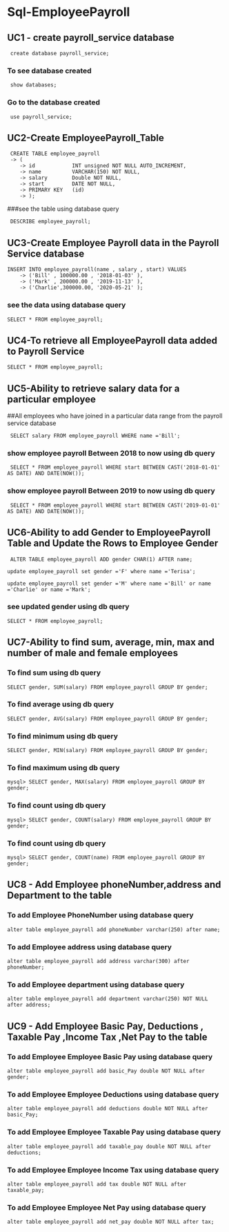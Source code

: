 # Sql-EmployeePayroll

## UC1 - create payroll_service database

```
 create database payroll_service;
```

### To see database created 

```
 show databases;
```

### Go to the database created

```
 use payroll_service;
```

## UC2-Create EmployeePayroll_Table

```
 CREATE TABLE employee_payroll
 -> (
    -> id            INT unsigned NOT NULL AUTO_INCREMENT,
    -> name          VARCHAR(150) NOT NULL,
    -> salary        Double NOT NULL,
    -> start         DATE NOT NULL,
    -> PRIMARY KEY   (id)
    -> );
```
###see the table using database query

```
 DESCRIBE employee_payroll;
```

## UC3-Create Employee Payroll data in the Payroll Service database

```
INSERT INTO employee_payroll(name , salary , start) VALUES
    -> ('Bill' , 100000.00 , '2018-01-03' ),
    -> ('Mark' , 200000.00 , '2019-11-13' ),
    -> ('Charlie',300000.00, '2020-05-21' );
```
### see the data using database query

```
SELECT * FROM employee_payroll;
```

## UC4-To retrieve all EmployeePayroll data added to Payroll Service

```
SELECT * FROM employee_payroll;
```

## UC5-Ability to retrieve salary data for a particular employee 
##All employees who have joined in a particular data range from the payroll service database

```
 SELECT salary FROM employee_payroll WHERE name ='Bill';
```
### show employee payroll Between 2018 to now using db query
```
 SELECT * FROM employee_payroll WHERE start BETWEEN CAST('2018-01-01' AS DATE) AND DATE(NOW());
```

### show employee payroll Between 2019 to now using db query
```
 SELECT * FROM employee_payroll WHERE start BETWEEN CAST('2019-01-01' AS DATE) AND DATE(NOW());
```

## UC6-Ability to add Gender to EmployeePayroll Table and Update the Rows to Employee Gender

```
 ALTER TABLE employee_payroll ADD gender CHAR(1) AFTER name;
```

```
update employee_payroll set gender ='F' where name ='Terisa';
```

```
update employee_payroll set gender ='M' where name ='Bill' or name ='Charlie' or name ='Mark';
```

### see updated gender using db query
```
SELECT * FROM employee_payroll;
```
## UC7-Ability to find sum, average, min, max and number of male and female employees

### To find sum using db query

```
SELECT gender, SUM(salary) FROM employee_payroll GROUP BY gender;
```
### To find average using db query

```
SELECT gender, AVG(salary) FROM employee_payroll GROUP BY gender;
```
### To find minimum using db query

```
SELECT gender, MIN(salary) FROM employee_payroll GROUP BY gender;
```
### To find maximum using db query

```
mysql> SELECT gender, MAX(salary) FROM employee_payroll GROUP BY gender;
```
### To find count using db query

```
mysql> SELECT gender, COUNT(salary) FROM employee_payroll GROUP BY gender;
```
### To find count using db query

```
mysql> SELECT gender, COUNT(name) FROM employee_payroll GROUP BY gender;
```

## UC8 - Add  Employee phoneNumber,address and Department to the table

### To add Employee PhoneNumber using database query

```
alter table employee_payroll add phoneNumber varchar(250) after name;

```

### To add Employee address using database query

```
alter table employee_payroll add address varchar(300) after phoneNumber;
```

### To add Employee department using database query

```
alter table employee_payroll add department varchar(250) NOT NULL after address;
```

## UC9 - Add  Employee Basic Pay, Deductions , Taxable Pay ,Income Tax ,Net Pay to the table

### To add Employee Employee Basic Pay using database query

```
alter table employee_payroll add basic_Pay double NOT NULL after gender;
```
### To add Employee Employee Deductions using database query

```
alter table employee_payroll add deductions double NOT NULL after basic_Pay;
```
### To add Employee Employee Taxable Pay using database query

```
alter table employee_payroll add taxable_pay double NOT NULL after deductions;
```
### To add Employee Employee Income Tax using database query

```
alter table employee_payroll add tax double NOT NULL after taxable_pay;
```

### To add Employee Employee Net Pay using database query

```
alter table employee_payroll add net_pay double NOT NULL after tax;
```

